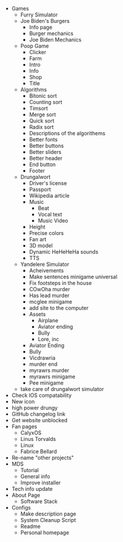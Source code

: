 - Games
    - Furry Simulator
    - Joe Biden's Burgers
        - Info page
        - Burger mechanics
        - Joe Biden Mechanics
    - Poop Game
        - Clicker
        - Farm
        - Intro
        - Info
        - Shop
        - Title
    - Algorithms
        - Bitonic sort
        - Counting sort
        - Timsort
        - Merge sort
        - Quick sort
        - Radix sort
        - Descriptions of the algorithems
        - Better fonts
        - Better buttons
        - Better sliders
        - Better header
        - End button
        - Footer
    - Drungalwort
        - Driver's license
        - Passport
        - Wikipedia article
        - Music
            - Beat
            - Vocal text
            - Music Video
        - Height
        - Precise colors
        - Fan art
        - 3D model
        - Dynamic HeHeHeHa sounds
        - TTS
    - Yandelere Simulator
        - Acheivements
        - Make sentences minigame universal
        - Fix footsteps in the house
        - COwOha murder
        - Has lead murder
        - mcglee minigame
        - add site to the computer
        - Assets
            - Airplane
            - Aviator ending
            - Bully
            - Lore, inc
        - Aviator Ending
        - Bully
        - Vicdrawria
        - murder end
        - myrawrs murder
        - myrawrs minigame
        - Pee minigame
    - take care of drungalwort simulator
- Check IOS compatability
- New icon
- high power drungy
- GitHub changelog link
- Get website unblocked
- Fan pages
    - CalyxOS
    - Linus Torvalds
    - Linux
    - Fabrice Bellard
- Re-name "other projects"
- MDS
    - Tutorial
    - General info
    - Improve installer
- Tech info update
- About Page
    - Software Stack
- Configs
    - Make description page
    - System Cleanup Script
    - Readme
    - Personal homepage
 

